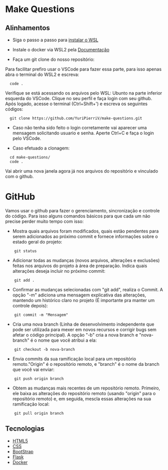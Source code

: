 # Make Questions




## Alinhamentos

- Siga o passo a passo para [instalar o WSL](https://github.com/codeedu/wsl2-docker-quickstart)
- Instale o docker via WSL2 pela [Documentação](https://docs.docker.com/desktop/install/ubuntu/)

- Faça um git clone do nosso repositório:

Para facilitar prefiro usar o VSCode para fazer essa parte, para isso apenas abra o terminal do WSL2 e escreva:

```
  code .
```
Verifique se está acessando os arquivos pelo WSL: Ubunto na parte inferior esquerda do VSCode. Clique no seu perfil e faça login com seu github. Após logado, acesse o terminal (Ctrl+Shift+') e escreva os seguintes códigos:

```
  git clone https://github.com/YuriPierriV/make-questions.git
```
- Caso não tenha sido feito o login corretamente vai aparecer uma mensagem solicitando usuario e senha. Aperte Ctrl+C e faça o login pelo VSCode.

- Caso efetuado a clonagem:

```
  cd make-questions/
  code .
```
Vai abrir uma nova janela agora já nos arquivos do repositório e vinculado com o github.

# GitHub

Vamos usar o github para fazer o gerenciamento, sincronização e controle do código. Para isso alguns comandos básicos para que cada um não precise perder muito tempo com isso:

- Mostra quais arquivos foram modificados, quais estão pendentes para serem adicionados ao próximo commit e fornece informações sobre o estado geral do projeto:

```
    git status
```

- Adicionar todas as mudanças (novos arquivos, alterações e exclusões) feitas nos arquivos do projeto à área de preparação. Indica quais alterações deseja incluir no próximo commit:

```
    git add .
```

-  Confirmar as mudanças selecionadas com "git add", realiza o Commit. A opção "-m" adiciona uma mensagem explicativa das alterações, mantendo um histórico claro no projeto (É importante pra manter um controle depois):

```
    git commit -m "Mensagem"
```

-  Cria uma nova branch (Linha de desenvolvimento independente que pode ser utilizada para mexer em novos recursos e corrigir bugs sem afetar o código principal). A opção "-b" cria a nova branch e "nova-branch" é o nome que você atribui a ela:

```
    git checkout -b nova-branch
```

-  Envia commits da sua ramificação local para um repositório remoto."Origin" é o repositório remoto, e "branch" é o nome da branch que você vai enviar:

```
    git push origin branch
```

-  Obtem as mudanças mais recentes de um repositório remoto. Primeiro, ele baixa as alterações do repositório remoto (usando "origin" para o repositório remoto) e, em seguida, mescla essas alterações na sua ramificação local:

```
    git pull origin branch
```
## Tecnologias

 - [HTML5](https://htmldog.com/guides/)
 - [CSS](https://htmldog.com/guides/css/)
 - [BootStrap](https://getbootstrap.com/docs/5.3/getting-started/introduction/)
 - [Flask](https://flask.palletsprojects.com/en/3.0.x/)
 - [Docker](https://docs.docker.com/)

